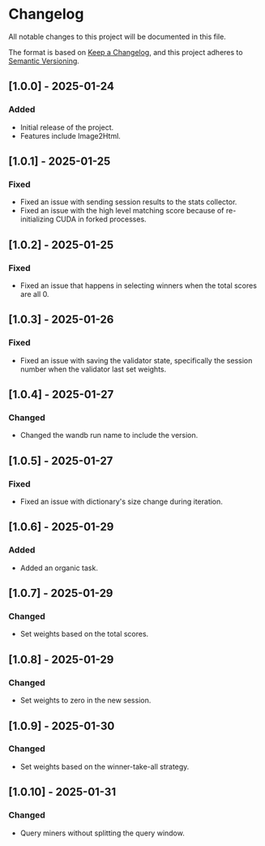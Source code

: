# Changelog

All notable changes to this project will be documented in this file.

The format is based on [Keep a Changelog](https://keepachangelog.com/en/1.0.0/),
and this project adheres to [Semantic Versioning](https://semver.org/spec/v2.0.0.html).

## [1.0.0] - 2025-01-24
### Added
- Initial release of the project.
- Features include Image2Html.

## [1.0.1] - 2025-01-25
### Fixed
- Fixed an issue with sending session results to the stats collector.
- Fixed an issue with the high level matching score because of re-initializing CUDA in forked processes.

## [1.0.2] - 2025-01-25
### Fixed
- Fixed an issue that happens in selecting winners when the total scores are all 0.

## [1.0.3] - 2025-01-26
### Fixed
- Fixed an issue with saving the validator state, specifically the session number when the validator last set weights.

## [1.0.4] - 2025-01-27
### Changed
- Changed the wandb run name to include the version.

## [1.0.5] - 2025-01-27
### Fixed
- Fixed an issue with dictionary's size change during iteration.

## [1.0.6] - 2025-01-29
### Added
- Added an organic task.

## [1.0.7] - 2025-01-29
### Changed
- Set weights based on the total scores.

## [1.0.8] - 2025-01-29
### Changed
- Set weights to zero in the new session.

## [1.0.9] - 2025-01-30
### Changed
- Set weights based on the winner-take-all strategy.

## [1.0.10] - 2025-01-31
### Changed
- Query miners without splitting the query window.
